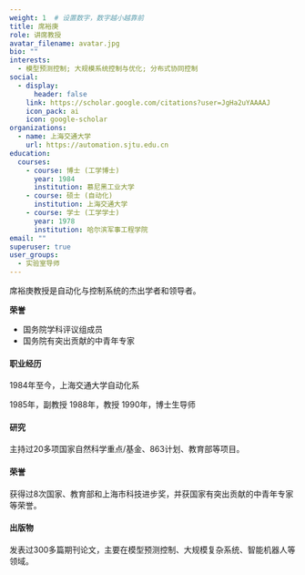```yaml
---
weight: 1  # 设置数字，数字越小越靠前
title: 席裕庚
role: 讲席教授
avatar_filename: avatar.jpg
bio: ""
interests:
  - 模型预测控制; 大规模系统控制与优化; 分布式协同控制
social:
  - display:
      header: false
    link: https://scholar.google.com/citations?user=JgHa2uYAAAAJ
    icon_pack: ai
    icon: google-scholar
organizations:
  - name: 上海交通大学
    url: https://automation.sjtu.edu.cn
education:
  courses:
    - course: 博士 (工学博士)
      year: 1984
      institution: 慕尼黑工业大学
    - course: 硕士 (自动化)
      institution: 上海交通大学
    - course: 学士 (工学学士)
      year: 1978
      institution: 哈尔滨军事工程学院
email: ""
superuser: true
user_groups:
  - 实验室导师
---
```

席裕庚教授是自动化与控制系统的杰出学者和领导者。  

**荣誉**

* 国务院学科评议组成员
* 国务院有突出贡献的中青年专家

#### 职业经历

1984年至今，上海交通大学自动化系


1985年，副教授
1988年，教授
1990年，博士生导师


#### 研究

主持过20多项国家自然科学重点/基金、863计划、教育部等项目。

#### 荣誉

获得过8次国家、教育部和上海市科技进步奖，并获国家有突出贡献的中青年专家等荣誉。

#### 出版物

发表过300多篇期刊论文，主要在模型预测控制、大规模复杂系统、智能机器人等领域。

